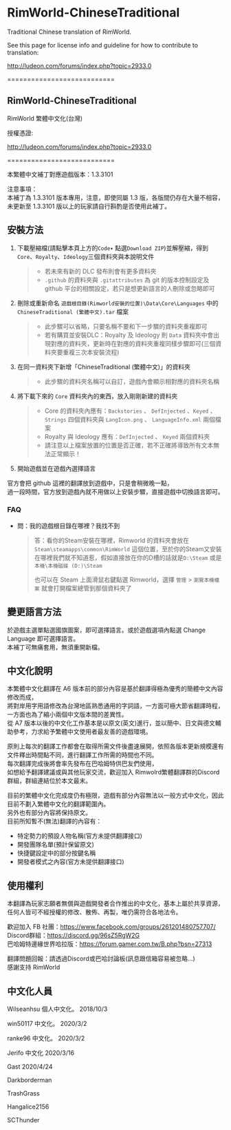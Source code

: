 # RimWorld-ChineseTraditional

Traditional Chinese translation of RimWorld.

See this page for license info and guideline for how to contribute to translation:

<http://ludeon.com/forums/index.php?topic=2933.0>

===========================

## RimWorld-ChineseTraditional

RimWorld 繁體中文化(台灣)

授權憑證:

<http://ludeon.com/forums/index.php?topic=2933.0>

===========================

本繁體中文補丁對應遊戲版本：1.3.3101

注意事項：  
本補丁為 1.3.3101 版本專用，注意，即使同屬 1.3 版，各版間仍存在大量不相容，未更新至 1.3.3101 版以上的玩家請自行斟酌是否使用此補丁。

## 安裝方法

1. 下載壓縮檔(請點擊本頁上方的`Code▾` 點選`Download ZIP`)並解壓縮，得到`Core`、`Royalty`、`Ideology`三個資料夾與本說明文件
    >
    > - 若未來有新的 DLC 發布則會有更多資料夾
    > - `.github` 的資料夾與 `.gitattributes` 為 git 的版本控制設定及 github 平台的相關設定，若只是想更新語言的人刪除或忽略即可
    >
2. 刪除或重新命名 `遊戲根目錄(Rimworld安裝的位置)\Data\Core\Languages` 中的 `ChineseTraditional (繁體中文).tar` 檔案
    >
    > - 此步驟可以省略，只要名稱不要和下一步驟的資料夾重複即可
    > - 若有購買並安裝DLC：Royalty 及 Ideology 則 `Data` 資料夾中會出現對應的資料夾，更新時在對應的資料夾重複同樣步驟即可(三個資料夾要重複三次本安裝流程)
    >
3. 在同一資料夾下新增「ChineseTraditional (繁體中文)」的資料夾
    >
    > - 此步驟的資料夾名稱可以自訂，遊戲內會顯示相對應的資料夾名稱
    >
4. 將下載下來的 `Core` 資料夾內的東西，放入剛剛新建的資料夾
    >
    > - Core 的資料夾內應有：`Backstories` 、 `DefInjected` 、`Keyed` 、 `Strings` 四個資料夾與 `LangIcon.png` 、 `LanguageInfo.xml` 兩個檔案
    > - Royalty 與 Ideology 應有：`DefInjected` 、 `Keyed` 兩個資料夾
    > - 請注意以上檔案放置的位置是否正確，若不正確將導致所有文本無法正常顯示！
    >
5. 開始遊戲並在遊戲內選擇語言

官方會把 github 這裡的翻譯放到遊戲中，只是會稍微晚一點，  
過一段時間，官方放到遊戲內就不用做以上安裝步驟，直接遊戲中切換語言即可。

### FAQ

- 問：我的遊戲根目錄在哪裡？我找不到
    > 答：看你的Steam安裝在哪裡，Rimworld 的資料夾會放在`Steam\steamapps\common\RimWorld` 這個位置，至於你的Steam又安裝在哪裡我們就不知道惹，假如直接放在你的D槽的話就是`D:\Steam` 或是 `本機\本機磁碟 (D:)\Steam`
    >
    > 也可以在 Steam 上面滑鼠右鍵點選 Rimworld，選擇 `管理` > `瀏覽本機檔案` 就會打開檔案總管到那個資料夾了

## 變更語言方法

於遊戲主選單點選國旗圖案，即可選擇語言。或於遊戲選項內點選 Change Language 即可選擇語言。  
本補丁可無痛套用，無須重開新檔。

## 中文化說明

本繁體中文化翻譯在 A6 版本前的部分內容是基於翻譯得極為優秀的簡體中文內容修改而成，  
將對岸用字用語修改為台灣地區熟悉通用的字詞語，一方面可極大節省翻譯時程，  
一方面也為了縮小兩個中文版本間的差異性。  
從 A7 版本以後的中文化工作基本是以原文(英文)進行，並以簡中、日文與德文輔助參考，力求給予繁體中文使用者最友善的遊戲環境。

原則上每次的翻譯工作都會在取得所需文件後盡速展開，依照各版本更新規模還有文件釋出時間點不同，進行翻譯工作所需的時間也不同。  
每次翻譯完成後將會率先發布在巴哈姆特供巴友們使用，  
如想給予翻譯建議或與其他玩家交流，歡迎加入 Rimwolrd繁體翻譯群的Discord群組，群組連結位於本文最末。

目前的繁體中文化完成度仍有極限，遊戲有部分內容無法以一般方式中文化，因此目前不劃入繁體中文化的翻譯範圍內。  
另外也有部分內容將保持原文。  
目前所知暫不(無法)翻譯的內容有：

- 特定勢力的預設人物名稱(官方未提供翻譯接口)
- 開發團隊名單(預計保留原文)
- 快捷鍵設定中的部分按鍵名稱
- 開發者模式之內容(官方未提供翻譯接口)

## 使用權利

本翻譯為玩家志願者無償與遊戲開發者合作推出的中文化，基本上屬於共享資源，任何人皆可不經授權的修改、散佈、再製，唯仍需符合各地法令。

歡迎加入 FB 社團：<https://www.facebook.com/groups/261201480757707/>  
Discord群組：<https://discord.gg/96sZ5RgW2G>  
巴哈姆特邊緣世界哈拉版：<https://forum.gamer.com.tw/B.php?bsn=27313>  
  
翻譯問題回報：請透過Discord或巴哈討論板(訊息跟信箱容易被忽略...)  
感謝支持 RimWorld

## 中文化人員

Wilseanhsu 個人中文化。 2018/10/3

win50117 中文化。 2020/3/2

ranke96 中文化。 2020/3/2

Jerifo 中文化 2020/3/16

Gast 2020/4/24

Darkborderman

TrashGrass

Hangalice2156

SCThunder
